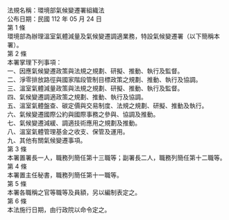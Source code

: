 法規名稱：環境部氣候變遷署組織法  
公布日期：民國 112 年 05 月 24 日  
第 1 條  
環境部為辦理溫室氣體減量及氣候變遷調適業務，特設氣候變遷署（以下簡稱本署）。  
第 2 條  
本署掌理下列事項：  
一、因應氣候變遷政策與法規之規劃、研擬、推動、執行及監督。  
二、淨零排放路徑與國家階段管制目標政策之規劃、推動、執行及協調。  
三、溫室氣體減量政策與法規之規劃、研擬、推動、執行及監督。  
四、氣候變遷調適政策之規劃、推動、執行及協調。  
五、溫室氣體盤查、碳定價與交易制度、法規之規劃、研擬、推動及執行。  
六、氣候變遷國際公約與國際事務之參與、協調及推動。  
七、氣候變遷減緩、調適技術應用之規劃及推動。  
八、溫室氣體管理基金之收支、保管及運用。  
九、其他有關氣候變遷事項。  
第 3 條  
本署置署長一人，職務列簡任第十三職等；副署長二人，職務列簡任第十二職等。  
第 4 條  
本署置主任秘書，職務列簡任第十一職等。  
第 5 條  
本署各職稱之官等職等及員額，另以編制表定之。  
第 6 條  
本法施行日期，由行政院以命令定之。  


